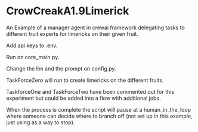 # CrowCreakA1.9Limerick
An Example of a manager agent in crewai framework delegating tasks to different fruit experts for limericks on their given fruit.

Add api keys to .env.

Run on core_main.py.

Change the llm and the prompt on config.py.

TaskForceZero will run to create limericks on the different fruits.

TaskforceOne and TaskForceTwo have been commented out for this experiment but could be added into a flow with additional jobs.

When the process is complete the script will pause at a human_in_the_loop where someone can decide where to branch off (not set up in this example, just using as a  way to stop).
